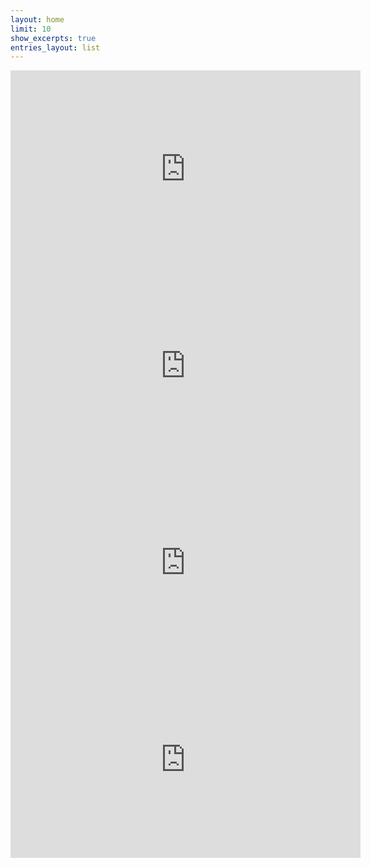 ```yaml
---
layout: home
limit: 10
show_excerpts: true
entries_layout: list
---
```


<div class="embed-responsive embed-responsive-16by9">
<iframe width="560" height="315" src="https://www.youtube.com/embed/FwuOOBuVKk4?si=T9w3I5tPVq6eq4El" title="YouTube video player" frameborder="0" allow="accelerometer; autoplay; clipboard-write; encrypted-media; gyroscope; picture-in-picture; web-share" referrerpolicy="strict-origin-when-cross-origin" allowfullscreen></iframe>
</div>
<div class="embed-responsive embed-responsive-16by9">
<iframe width="560" height="315" src="https://www.youtube.com/embed/cnMjx8vJxsw?si=tDlXzwm51_L1hvUC" title="YouTube video player" frameborder="0" allow="accelerometer; autoplay; clipboard-write; encrypted-media; gyroscope; picture-in-picture; web-share" referrerpolicy="strict-origin-when-cross-origin" allowfullscreen></iframe>
</div>
<div class="embed-responsive embed-responsive-16by9">
<iframe width="560" height="315" src="https://www.youtube.com/embed/eK0azD9X9e8?si=ViPuLDy9x78tZXBW" title="YouTube video player" frameborder="0" allow="accelerometer; autoplay; clipboard-write; encrypted-media; gyroscope; picture-in-picture; web-share" referrerpolicy="strict-origin-when-cross-origin" allowfullscreen></iframe>
</div>
<div class="embed-responsive embed-responsive-16by9">
<iframe width="560" height="315" src="https://www.youtube.com/embed/DhIEntQOKF4?si=aO0j6ICWsXnRhUAU" title="YouTube video player" frameborder="0" allow="accelerometer; autoplay; clipboard-write; encrypted-media; gyroscope; picture-in-picture; web-share" referrerpolicy="strict-origin-when-cross-origin" allowfullscreen></iframe>
</div>
